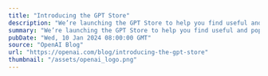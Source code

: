 ```yaml
---
title: "Introducing the GPT Store"
description: "We’re launching the GPT Store to help you find useful and popular custom versions of ChatGPT."
summary: "We’re launching the GPT Store to help you find useful and popular custom versions of ChatGPT."
pubDate: "Wed, 10 Jan 2024 08:00:00 GMT"
source: "OpenAI Blog"
url: "https://openai.com/blog/introducing-the-gpt-store"
thumbnail: "/assets/openai_logo.png"
---
```


